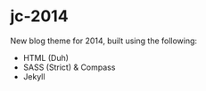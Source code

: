 jc-2014
=======

New blog theme for 2014, built using the following:

* HTML (Duh)
* SASS (Strict) & Compass
* Jekyll